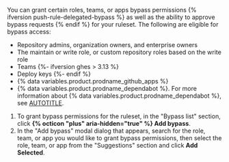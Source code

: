 You can grant certain roles, teams, or apps bypass permissions {% ifversion push-rule-delegated-bypass %} as well as the ability to approve bypass requests {% endif %} for your ruleset. The following are eligible for bypass access:

* Repository admins, organization owners, and enterprise owners
* The maintain or write role, or custom repository roles based on the write role
* Teams
{%- ifversion ghes > 3.13 %}
* Deploy keys
{%- endif %}
* {% data variables.product.prodname_github_apps %}
* {% data variables.product.prodname_dependabot %}. For more information about {% data variables.product.prodname_dependabot %}, see [AUTOTITLE](/code-security/getting-started/dependabot-quickstart-guide).

1. To grant bypass permissions for the ruleset, in the "Bypass list" section, click **{% octicon "plus" aria-hidden="true" %} Add bypass**.
1. In the "Add bypass" modal dialog that appears, search for the role, team, or app you would like to grant bypass permissions, then select the role, team, or app from the "Suggestions" section and click **Add Selected**.
